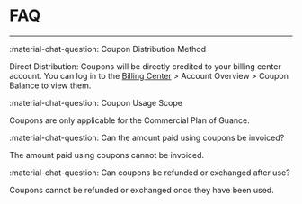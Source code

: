 # FAQ
---

:material-chat-question: Coupon Distribution Method

Direct Distribution: Coupons will be directly credited to your billing center account. You can log in to the [Billing Center](https://boss.guance.com/) > Account Overview > Coupon Balance to view them.

:material-chat-question: Coupon Usage Scope

Coupons are only applicable for the Commercial Plan of Guance.

:material-chat-question: Can the amount paid using coupons be invoiced?

The amount paid using coupons cannot be invoiced.

:material-chat-question: Can coupons be refunded or exchanged after use?

Coupons cannot be refunded or exchanged once they have been used.